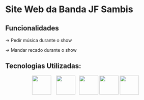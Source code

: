 # Site Web da Banda JF Sambis

## Funcionalidades

-> Pedir música durante o show

-> Mandar recado durante o show

## Tecnologias Utilizadas:

<p align="center"><a href="https://www.w3schools.com/html/"><img height="60" src="https://www.imagemhost.com.br/images/2021/02/23/html.png"></a> &nbsp&nbsp
  <a href="https://www.w3schools.com/css/"><img height=60" src="https://www.imagemhost.com.br/images/2021/02/23/css.png"></a>&nbsp&nbsp
    <a href="https://developer.mozilla.org/en-US/docs/Web/JavaScript"><img height="60" src="https://www.imagemhost.com.br/images/2021/02/23/javascript.png"></a>
    <a href="https://nodejs.org/en/"><img height="60" src="https://www.imagemhost.com.br/images/2021/02/26/nodejs.png"></a>
    <a href="https://www.mongodb.com/"><img height="60" src="https://www.imagemhost.com.br/images/2021/02/26/mongodb.png"></a>
    </p>
